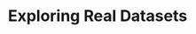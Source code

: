 ---
title: "Exploring Real Datasets"
index: 5
materials:
- topic: "Exploring a Time-Series Dataset: Parkinsonian Gait"
  files:
  - type: "colab"
    url: https://colab.research.google.com/github/C4M-UofT/C4M-UofT.github.io/blob/master/lectures/module2/2-5_realdata/5a - Exploring a Time-Series Dataset.ipynb
- topic: "Exploring an Image Dataset: Skin Cancer"
  files:
  - type: "colab"
    url: https://colab.research.google.com/github/C4M-UofT/C4M-UofT.github.io/blob/master/lectures/module2/2-5_realdata/5b - Exploring an Image Dataset.ipynb
assignment:
  files:
  - type: "colab"
    url: https://colab.research.google.com/github/C4M-UofT/C4M-UofT.github.io/blob/master/lectures/module2/2-5_realdata/HW5.ipynb
---